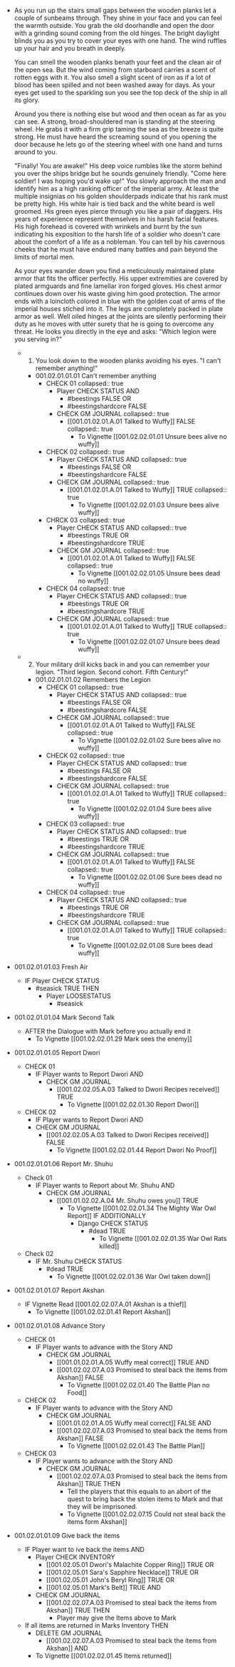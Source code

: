 - As you run up the stairs small gaps between the wooden planks let a couple of sunbeams through. They shine in your face and you can feel the warmth outside. You grab the old doorhandle and open the door with a grinding sound coming from the old hinges. The bright daylight blinds you as you try to cover your eyes with one hand. The wind ruffles up your hair and you breath in deeply.
  
  You can smell the wooden planks benath your feet and the clean air of the open sea. But the wind coming from starboard carries a scent of rotten eggs with it. You also smell a slight scent of iron as if a lot of blood has been spilled and not been washed away for days. As your eyes get used to the sparkling sun you see the top deck of the ship in all its glory. 
  
  Around you there is nothing else but wood and then ocean as far as you can see. A strong, broad-shouldered man is standing at the steering wheel. He grabs it with a firm grip taming the sea as the breeze is quite strong. He must have heard the screaming sound of you opening the door because he lets go of the steering wheel with one hand and turns around to you. 
  
  "Finally! You are awake!" His deep voice rumbles like the storm behind you over the ships bridge but he sounds genuinely friendly. "Come here soldier! I was hoping you'd wake up!" You slowly approach the man and identify him as a high ranking officer of the imperial army. At least the multiple insignias on his golden shoulderpads indicate that his rank must be pretty high. His white hair is tied back and the white beard is well groomed. His green eyes pierce through you like a pair of daggers. His years of experience represent themselves in his harsh facial features. His high forehead is covered with wrinkels and burnt by the sun indicating his exposition to the harsh life of a soldier who doesn't care about the comfort of a life as a nobleman. You can tell by his cavernous cheeks that he must have endured many battles and pain beyond the limits of mortal men. 
  
  As your eyes wander down you find a meticulously maintained plate armor that fits the officer perfectly. His upper extremities are covered by plated armguards and fine lamellar iron forged gloves. His chest armor continues down over his waste giving him good protection. The armor ends with a loincloth colored in blue with the golden coat of arms of the imperial houses stiched into it. The legs are completely packed in plate armor as well. Well oiled hinges at the joints are silently performing their duty as he moves with utter surety that he is going to overcome any threat. He looks you directly in the eye and asks: "Which legion were you serving in?"
	- 1. You look down to the wooden planks avoiding his eyes. "I can't remember anything!"
		- 001.02.01.01.01 Can't remember anything
			- CHECK 01
			  collapsed:: true
				- Player CHECK STATUS AND
					- #beestings FALSE OR
					- #beestingshardcore FALSE
				- CHECK GM JOURNAL
				  collapsed:: true
					- [[001.01.02.01.A.01 Talked to Wuffy]] FALSE
					  collapsed:: true
						- To Vignette [[001.02.02.01.01 Unsure bees alive no wuffy]]
			- CHECK 02
			  collapsed:: true
				- Player CHECK STATUS AND
				  collapsed:: true
					- #beestings FALSE OR
					- #beestingshardcore FALSE
				- CHECK GM JOURNAL
				  collapsed:: true
					- [[001.01.02.01.A.01 Talked to Wuffy]] TRUE
					  collapsed:: true
						- To Vignette [[001.02.02.01.03 Unsure bees alive wuffy]]
			- CHRCK 03
			  collapsed:: true
				- Player CHECK STATUS AND
				  collapsed:: true
					- #beestings TRUE OR
					- #beestingshardcore TRUE
				- CHECK GM JOURNAL
				  collapsed:: true
					- [[001.01.02.01.A.01 Talked to Wuffy]] FALSE
					  collapsed:: true
						- To Vignette [[001.02.02.01.05 Unsure bees dead no wuffy]]
			- CHECK 04
			  collapsed:: true
				- Player CHECK STATUS AND
				  collapsed:: true
					- #beestings TRUE OR
					- #beestingshardcore TRUE
				- CHECK GM JOURNAL
				  collapsed:: true
					- [[001.01.02.01.A.01 Talked to Wuffy]] TRUE
					  collapsed:: true
						- To Vignette [[001.02.02.01.07 Unsure bees dead wuffy]]
	- 2. Your military drill kicks back in and you can remember your legion. "Third legion. Second cohort. Fifth Century!"
		- 001.02.01.01.02 Remembers the Legion
			- CHECK 01
			  collapsed:: true
				- Player CHECK STATUS AND
				  collapsed:: true
					- #beestings FALSE OR
					- #beestingshardcore FALSE
				- CHECK GM JOURNAL
				  collapsed:: true
					- [[001.01.02.01.A.01 Talked to Wuffy]] FALSE
					  collapsed:: true
						- To Vignette [[001.02.02.01.02 Sure bees alive no wuffy]]
			- CHECK 02
			  collapsed:: true
				- Player CHECK STATUS AND
				  collapsed:: true
					- #beestings FALSE OR
					- #beestingshardcore FALSE
				- CHECK GM JOURNAL
				  collapsed:: true
					- [[001.01.02.01.A.01 Talked to Wuffy]] TRUE
					  collapsed:: true
						- To Vignette [[001.02.02.01.04 Sure bees alive wuffy]]
			- CHECK 03
			  collapsed:: true
				- Player CHECK STATUS AND
				  collapsed:: true
					- #beestings TRUE OR
					- #beestingshardcore TRUE
				- CHECK GM JOURNAL
				  collapsed:: true
					- [[001.01.02.01.A.01 Talked to Wuffy]] FALSE
					  collapsed:: true
						- To Vignette [[001.02.02.01.06 Sure bees dead no wuffy]]
			- CHECK 04
			  collapsed:: true
				- Player CHECK STATUS AND
				  collapsed:: true
					- #beestings TRUE OR
					- #beestingshardcore TRUE
				- CHECK GM JOURNAL
				  collapsed:: true
					- [[001.01.02.01.A.01 Talked to Wuffy]] TRUE
					  collapsed:: true
						- To Vignette [[001.02.02.01.08 Sure bees dead wuffy]]
- 001.02.01.01.03 Fresh Air
	- IF Player CHECK STATUS
		- #seasick TRUE THEN
			- Player LOOSESTATUS
				- #seasick
- 001.02.01.01.04 Mark Second Talk
	- AFTER the Dialogue with Mark before you actually end it
		- To Vignette [[001.02.02.01.29 Mark sees the enemy]]
- 001.02.01.01.05 Report Dwori
	- CHECK 01
		- IF Player wants to Report Dwori AND
			- CHECK GM JOURNAL
				- [[001.02.02.05.A.03 Talked to Dwori Recipes received]] TRUE
					- To Vignette [[001.02.02.01.30 Report Dwori]]
	- CHECK 02
		- IF Player wants to Report Dwori AND
		- CHECK GM JOURNAL
			- [[001.02.02.05.A.03 Talked to Dwori Recipes received]] FALSE
				- To Vignette [[001.02.02.01.44 Report Dwori No Proof]]
- 001.02.01.01.06 Report Mr. Shuhu
	- Check 01
		- IF Player wants to Report about Mr. Shuhu AND
			- CHECK GM JOURNAL
				- [[001.01.02.02.A.04 Mr. Shuhu owes you]] TRUE
					- To Vignette [[001.02.02.01.34 The Mighty War Owl Report]] IF ADDITIONALLY
						- Django CHECK STATUS
							- #dead TRUE
								- To Vignette [[001.02.02.01.35 War Owl Rats killed]]
	- Check 02
		- IF Mr. Shuhu CHECK STATUS
			- #dead TRUE
				- To Vignette [[001.02.02.01.36 War Owl taken down]]
- 001.02.01.01.07 Report Akshan
	- IF Vignette Read [[001.02.02.07.A.01 Akshan is a thief]]
		- To Vignette [[001.02.02.01.41 Report Akshan]]
- 001.02.01.01.08 Advance Story
	- CHECK 01
		- IF Player wants to advance with the Story AND
			- CHECK GM JOURNAL
				- [[001.01.02.01.A.05 Wuffy meal correct]] TRUE AND
				- [[001.02.02.07.A.03 Promised to steal back the items from Akshan]] FALSE
					- To Vignette [[001.02.02.01.40 The Battle Plan no Food]]
	- CHECK 02
		- IF Player wants to advance with the Story AND
			- CHECK GM JOURNAL
				- [[001.01.02.01.A.05 Wuffy meal correct]] FALSE AND
				- [[001.02.02.07.A.03 Promised to steal back the items from Akshan]] FALSE
					- To Vignette [[001.02.02.01.43 The Battle Plan]]
	- CHECK 03
		- IF Player wants to advance with the Story AND
			- CHECK GM JOURNAL
				- [[001.02.02.07.A.03 Promised to steal back the items from Akshan]] TRUE THEN
					- Tell the players that this equals to an abort of the quest to bring back the stolen items to Mark and that they will be imprisoned.
					- To Vignette [[001.02.02.07.15 Could not steal back the items form Akshan]]
- 001.02.01.01.09 Give back the items
	- IF Player want to ive back the items AND
		- Player CHECK INVENTORY
			- [[001.02.05.01 Dwori's Malachite Copper Ring]] TRUE OR
			- [[001.02.05.01 Sara's Sapphire Necklace]] TRUE OR
			- [[001.02.05.01 John's Beryl Ring]] TRUE OR
			- [[001.02.05.01 Mark's Belt]] TRUE AND
		- CHECK GM JOURNAL
			- [[001.02.02.07.A.03 Promised to steal back the items from Akshan]] TRUE THEN
				- Player may give the Items above to Mark
	- If all items are returned in Marks Inventory THEN
		- DELETE GM JOURNAL
			- [[001.02.02.07.A.03 Promised to steal back the items from Akshan]] AND
		- To Vignette [[001.02.02.01.45 Items returned]]